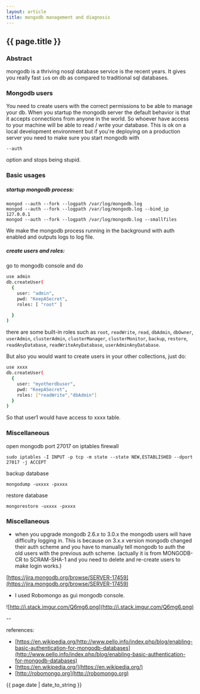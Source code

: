 ```yaml
---
layout: article
title: mongodb management and diagnosis
---
```

## {{ page.title }}

### Abstract

mongodb is a thriving nosql database service is the recent years. It gives you really fast `io`s on db as compared to traditional sql databases.

### Mongodb users

You need to create users with the correct permissions to be able to manage your db. When you startup the mongodb server the default behavior is that it accepts connections from anyone in the world.  So whoever have access to your machine will be able to read / write your database.  This is ok on a local development environment but if you're deploying on a production server you need to make sure you start mongodb with 

`--auth` 

option and stops being stupid. 

### Basic usages

##### startup mongodb process:

```
mongod --auth --fork --logpath /var/log/mongodb.log
mongod --auth --fork --logpath /var/log/mongodb.log --bind_ip 127.0.0.1
mongod --auth --fork --logpath /var/log/mongodb.log --smallfiles
```

We make the mongodb process running in the background with auth enabled and outputs logs to log file.

##### create users and roles:

go to mongodb console and do

```bash
use admin
db.createUser(
  {
    user: "admin",
    pwd: "KeepASecret",
    roles: [ "root" ]

  }
)
```

there are some built-in roles such as `root`, `readWrite`, `read`, `dbAdmin`, `dbOwner`, `userAdmin`, `clusterAdmin`, `clusterManager`, `clusterMonitor`, `backup`, `restore`, `readAnyDatabase`, `readWriteAnyDatabase`, `userAdminAnyDatabase`.

But also you would want to create users in your other collections, just do: 


```bash
use xxxx
db.createUser(
  {
    user: "myotherdbuser",
    pwd: "KeepASecret",
    roles: ["readWrite","dbAdmin"]
  }
)
```

So that user1 would have access to xxxx table. 

### Miscellaneous

open mongodb port 27017 on iptables firewall

```
sudo iptables -I INPUT -p tcp -m state --state NEW,ESTABLISHED --dport 27017 -j ACCEPT
```

backup database

```
mongodump -uxxxx -pxxxx
```

restore database

```
mongorestore -uxxxx -pxxxx
```

### Miscellaneous

* when you upgrade mongodb 2.6.x to 3.0.x the mongodb users will have difficulty logging in.  This is because on 3.x.x version mongodb changed their auth scheme and you have to manually tell mongodb to auth the old users with the previous auth scheme.
(actually it is from MONGODB-CR to SCRAM-SHA-1 and you need to delete and re-create users to make login works.)

[https://jira.mongodb.org/browse/SERVER-17459](https://jira.mongodb.org/browse/SERVER-17459)

* I used Robomongo as gui mongodb console.

![http://i.stack.imgur.com/Q6mg6.png](http://i.stack.imgur.com/Q6mg6.png)

--

references:

* [https://en.wikipedia.org/http://www.pello.info/index.php/blog/enabling-basic-authentication-for-mongodb-databases](http://www.pello.info/index.php/blog/enabling-basic-authentication-for-mongodb-databases)
* [https://en.wikipedia.org/](https://en.wikipedia.org/)
* [http://robomongo.org](http://robomongo.org)

{{ page.date | date_to_string }}





